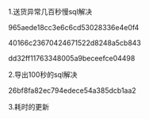 1.送货异常几百秒慢sql解决 

965aede18cc3e6c6cd53028336e4e0f4

40166c23670424671522d8248a5cb843

dd32ff11763348005a9beceefce04498

2.导出100秒的sql解决 

26bf8fa82ec794edece54a385dcb1aa2

3.耗时的更新

